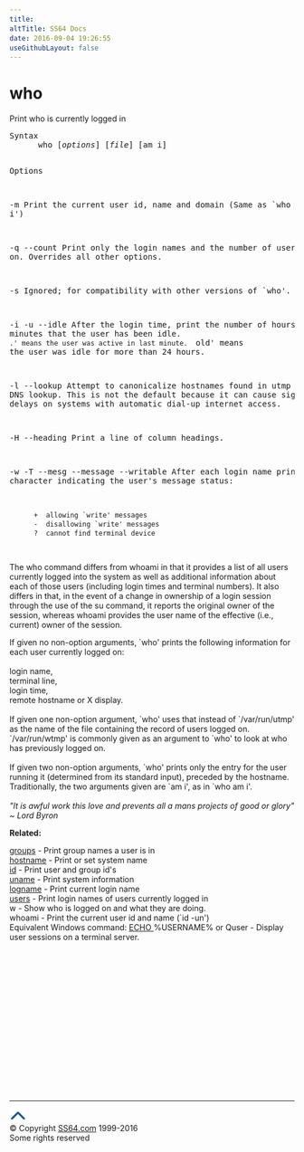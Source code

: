 ```yaml
---
title:
altTitle: SS64 Docs
date: 2016-09-04 19:26:55
useGithubLayout: false
---
```

<!-- #BeginLibraryItem "/Library/head_bash.lbi" --><!-- #EndLibraryItem --><h1>who</h1> 
<p>Print who is currently logged in</p>
<pre>Syntax
      who [<i>options</i>] [<i>file</i>] [am i]

Options

   -m
     Print the current user id, name and domain
     (Same as `who am i')

   -q
   --count
     Print only the login names and the number of users logged on.
     Overrides all other options.

   -s
     Ignored; for compatibility with other versions of `who'.

   -i
   -u
   --idle
     After the login time, print the number of hours and minutes that
     the user has been idle.  `.' means the user was active in last
     minute.  `old' means the user was idle for more than 24 hours.

   -l
   --lookup
     Attempt to canonicalize hostnames found in utmp through a DNS
     lookup.  This is not the default because it can cause significant
     delays on systems with automatic dial-up internet access.

   -H
   --heading
     Print a line of column headings.

   -w
   -T
   --mesg
   --message
   --writable
     After each login name print a character indicating the user's
     message status:

          +  allowing `write' messages
          -  disallowing `write' messages
          ?  cannot find terminal device

</pre>
<p>The who command differs from whoami in that it provides a list of all users currently logged into the system as well as additional information about each of those users (including login times and terminal numbers). It also differs in that, in the event of a change in ownership of a login session through the use of the su command, it reports the original owner of the session, whereas whoami provides the user name of the effective (i.e., current) owner of the session. </p>
<p>If given no non-option arguments, `who' prints the following information 
  for each user currently logged on:<br>
  <br>
  <span class="code">login name,<br>
  terminal line,<br>
  login time,<br>
  remote hostname or X display. </span><br>
<br>
If given one non-option argument, `who' uses that instead of `/var/run/utmp' 
as the name of the file containing the record of users logged on. `/var/run/wtmp' 
is commonly given as an argument to `who' to look at who has previously logged 
on. <br>
<br>
If given two non-option arguments, `who' prints only the entry for the user 
running it (determined from its standard input), preceded by the hostname. Traditionally, 
the two arguments given are `am i', as in `who am i'.<br>
  <br>
  <i class="quote">"It is awful work this love and prevents all a mans projects of good 
  or glory" ~ Lord 
  Byron </i> </p>
<p><b>Related:</b></p>
<p><a href="groups.html">groups</a> - Print group names a user is in<br>
<a href="hostname.html">hostname</a> - Print or set system name <br>
<a href="id.html">id</a> - Print user and group id's <br>
<a href="uname.html">uname</a> - Print system information<br>
<a href="logname.html">logname</a> - Print current login name<br>
<a href="users.html">users</a> - Print login names of users currently logged 
in <br>
w - Show who is logged on and what they are doing.<br>
  whoami - Print the current user id and name (`id -un') <br>
Equivalent Windows command: <a href="../nt/echo.html"> <span class="code">ECHO </span></a><span class="code"> %USERNAME%</span> or <span class="code">Quser</span> - Display user sessions on a terminal server.</p><!-- #BeginLibraryItem "/Library/foot_bash.lbi" --><p>
<!-- bash300 -->
<ins class="adsbygoogle" style="display:inline-block;width:300px;height:250px" data-ad-client="ca-pub-6140977852749469" data-ad-slot="4615356305"></ins>
<script>
(adsbygoogle = window.adsbygoogle || []).push({});
</script></p>
<hr>
<div id="bl" class="footer"><a href="who.html#"><img src="../images/top.png" width="30" height="22" alt="Back to the Top"></a></div>
<div id="br" class="footer, tagline">© Copyright <a href="http://ss64.com/">SS64.com</a> 1999-2016<br>
Some rights reserved</div><!-- #EndLibraryItem -->

